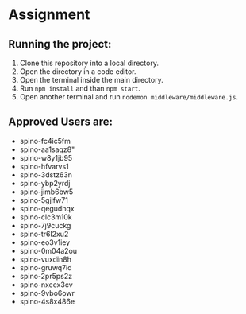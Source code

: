 # Assignment
## Running the project:
1. Clone this repository into a local directory.
2. Open the directory in a code editor.
3. Open the terminal inside the main directory.
4. Run `npm install` and than `npm start`.
6. Open another terminal and run `nodemon middleware/middleware.js`.

## Approved Users are:
- spino-fc4ic5fm
- spino-aa1saqz8"
- spino-w8y1jb95
- spino-hfvarvs1
- spino-3dstz63n
- spino-ybp2yrdj
- spino-jimb6bw5
- spino-5gjlfw71
- spino-qegudhqx
- spino-clc3m10k
- spino-7j9cuckg
- spino-tr6l2xu2
- spino-eo3v1iey
- spino-0m04a2ou
- spino-vuxdin8h
- spino-gruwq7id
- spino-2pr5ps2z
- spino-nxeex3cv
- spino-9vbo6owr
- spino-4s8x486e